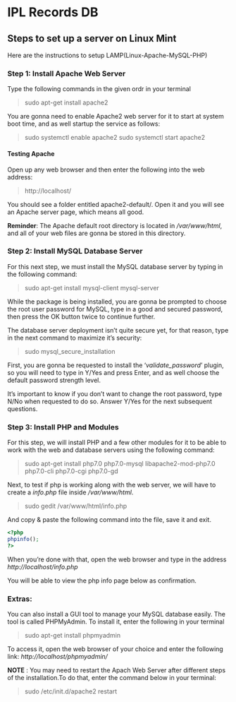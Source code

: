 # IPL Records DB

## Steps to set up a server on Linux Mint

Here are the instructions to setup LAMP(Linux-Apache-MySQL-PHP)

### Step 1: Install Apache Web Server

Type the following commands in the given ordr in your terminal

>sudo apt-get install apache2

You are gonna need to enable Apache2 web server for it to start at system boot time, and as well startup the service as follows:

>sudo systemctl enable apache2
>sudo systemctl start apache2

#### Testing Apache

Open up any web browser and then enter the following into the web address:

>http://localhost/

You should see a folder entitled apache2-default/. Open it and you will see an Apache server page, which means all good.

__Reminder__: The Apache default root directory is located in _/var/www/html_, and all of your web files are gonna be stored in this directory.

### Step 2: Install MySQL Database Server

For this next step, we must install the MySQL database server by typing in the following command:

>sudo apt-get install mysql-client mysql-server

While the package is being installed, you are gonna be prompted to choose the root user password for MySQL, type in a good and secured password, then press the OK button twice to continue further.

The database server deployment isn’t quite secure yet, for that reason, type in the next command to maximize it’s security:

>sudo mysql_secure_installation

First, you are gonna be requested to install the ‘_validate_password_’ plugin, so you will need to type in Y/Yes and press Enter, and as well choose the default password strength level.

It’s important to know if you don’t want to change the root password, type N/No when requested to do so. Answer Y/Yes for the next subsequent questions.

### Step 3: Install PHP and Modules

For this step, we will install PHP and a few other modules for it to be able to work with the web and database servers using the following command:

>sudo apt-get install php7.0 php7.0-mysql libapache2-mod-php7.0 php7.0-cli php7.0-cgi php7.0-gd

Next, to test if php is working along with the web server, we will have to create a _info.php_ file inside _/var/www/html_.

>sudo gedit /var/www/html/info.php

And copy & paste the following command into the file, save it and exit.

```php
<?php 
phpinfo();
?>
```

When you’re done with that, open the web browser and type in the address _http://localhost/info.php_

You will be able to view the php info page below as confirmation.

### Extras:

You can also install a GUI tool to manage your MySQL database easily. The tool is called PHPMyAdmin. To install it, enter the following in your terminal

>sudo apt-get install phpmyadmin

To access it, open the web browser of your choice and enter the following link: _http://localhost/phpmyadmin/_

__NOTE__ : You may need to restart the Apach Web Server after different steps of the installation.To do that, enter the command below in your terminal:

>sudo /etc/init.d/apache2 restart
